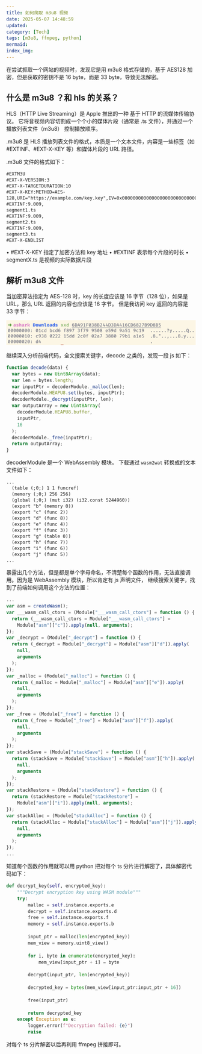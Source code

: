 ```yaml
---
title: 如何爬取 m3u8 视频
date: 2025-05-07 14:48:59
updated:
category: [Tech]
tags: [m3u8, ffmpeg, python]
mermaid:
index_img:
---
```


在尝试抓取一个网站的视频时，发现它是用 m3u8 格式存储的，基于 AES128 加密，但是获取的密钥不是 16 byte，而是 33 byte，导致无法解密。

<!-- more -->

## 什么是 m3u8 ？和 hls 的关系？

HLS（HTTP Live Streaming）是 Apple 推出的一种 基于 HTTP 的流媒体传输协议。
它将音视频内容切割成一个个小的媒体片段（通常是 .ts 文件），并通过一个 播放列表文件（m3u8） 控制播放顺序。

.m3u8 是 HLS 播放列表文件的格式，本质是一个文本文件，内容是一些标签（如 #EXTINF、#EXT-X-KEY 等）和媒体片段的 URL 路径。

.m3u8 文件的格式如下：

```m3u8
#EXTM3U
#EXT-X-VERSION:3
#EXT-X-TARGETDURATION:10
#EXT-X-KEY:METHOD=AES-128,URI="https://example.com/key.key",IV=0x00000000000000000000000000000001
#EXTINF:9.009,
segment1.ts
#EXTINF:9.009,
segment2.ts
#EXTINF:9.009,
segment3.ts
#EXT-X-ENDLIST
```

• #EXT-X-KEY 指定了加密方法和 key 地址
• #EXTINF 表示每个片段的时长
• segmentX.ts 是视频的实际数据片段

## 解析 m3u8 文件

当加密算法指定为 AES-128 时，key 的长度应该是 16 字节（128 位），如果是 URL，那么 URL 返回的内容也应该是 16 字节。
但是我访问 key 返回的内容是 33 字节：

![m3u8_key](../img/m3u8_key.png)

继续深入分析前端代码，全文搜索关键字，decode 之类的，发现一段 js 如下：

```js
function decode(data) {
  var bytes = new Uint8Array(data);
  var len = bytes.length;
  var inputPtr = decoderModule._malloc(len);
  decoderModule.HEAPU8.set(bytes, inputPtr);
  decoderModule._decrypt(inputPtr, len);
  var outputArray = new Uint8Array(
    decoderModule.HEAPU8.buffer,
    inputPtr,
    16
  );
  decoderModule._free(inputPtr);
  return outputArray;
}
```

decoderModule 是一个 WebAssembly 模块。
下载通过 `wasm2wat` 转换成的文本文件如下：

```wat
...
  (table (;0;) 1 1 funcref)
  (memory (;0;) 256 256)
  (global (;0;) (mut i32) (i32.const 5244960))
  (export "b" (memory 0))
  (export "c" (func 2))
  (export "d" (func 8))
  (export "e" (func 4))
  (export "f" (func 3))
  (export "g" (table 0))
  (export "h" (func 7))
  (export "i" (func 6))
  (export "j" (func 5))
...
```

暴露出几个方法，但是都是单个字母命名，不清楚每个函数的作用，无法直接调用。因为是 WebAssembly 模块，所以肯定有 js 声明文件，
继续搜索关键字，找到了前端如何调用这个方法的位置：

```js
...
var asm = createWasm();
var ___wasm_call_ctors = (Module["___wasm_call_ctors"] = function () {
  return (___wasm_call_ctors = Module["___wasm_call_ctors"] =
    Module["asm"]["c"]).apply(null, arguments);
});
var _decrypt = (Module["_decrypt"] = function () {
  return (_decrypt = Module["_decrypt"] = Module["asm"]["d"]).apply(
    null,
    arguments
  );
});
var _malloc = (Module["_malloc"] = function () {
  return (_malloc = Module["_malloc"] = Module["asm"]["e"]).apply(
    null,
    arguments
  );
});
var _free = (Module["_free"] = function () {
  return (_free = Module["_free"] = Module["asm"]["f"]).apply(
    null,
    arguments
  );
});
var stackSave = (Module["stackSave"] = function () {
  return (stackSave = Module["stackSave"] = Module["asm"]["h"]).apply(
    null,
    arguments
  );
});
var stackRestore = (Module["stackRestore"] = function () {
  return (stackRestore = Module["stackRestore"] =
    Module["asm"]["i"]).apply(null, arguments);
});
var stackAlloc = (Module["stackAlloc"] = function () {
  return (stackAlloc = Module["stackAlloc"] = Module["asm"]["j"]).apply(
    null,
    arguments
  );
});
...
```

知道每个函数的作用就可以用 python 把对每个 ts 分片进行解密了，具体解密代码如下：

```python
def decrypt_key(self, encrypted_key):
    """Decrypt encryption key using WASM module"""
    try:
        malloc = self.instance.exports.e
        decrypt = self.instance.exports.d
        free = self.instance.exports.f
        memory = self.instance.exports.b

        input_ptr = malloc(len(encrypted_key))
        mem_view = memory.uint8_view()

        for i, byte in enumerate(encrypted_key):
            mem_view[input_ptr + i] = byte

        decrypt(input_ptr, len(encrypted_key))

        decrypted_key = bytes(mem_view[input_ptr:input_ptr + 16])

        free(input_ptr)

        return decrypted_key
    except Exception as e:
        logger.error(f"Decryption failed: {e}")
        raise
```

对每个 ts 分片解密以后再利用 ffmpeg 拼接即可。
